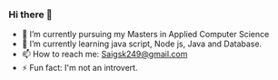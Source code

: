 ### Hi there 👋



- 🔭 I’m currently pursuing my Masters in Applied Computer Science
- 🌱 I’m currently learning java script, Node js, Java and Database.
- 📫 How to reach me: Saigsk249@gmail.com
- ⚡ Fun fact: I'm not an introvert.

